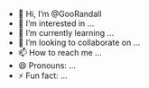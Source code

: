 - 👋 Hi, I’m @GooRandall
- 👀 I’m interested in ...
- 🌱 I’m currently learning ...
- 💞️ I’m looking to collaborate on ...
- 📫 How to reach me ...
- 😄 Pronouns: ...
- ⚡ Fun fact: ...

<!---
GooRandall/GooRandall is a ✨ special ✨ repository because its `README.md` (this file) appears on your GitHub profile.
You can click the Preview link to take a look at your changes.
--->
